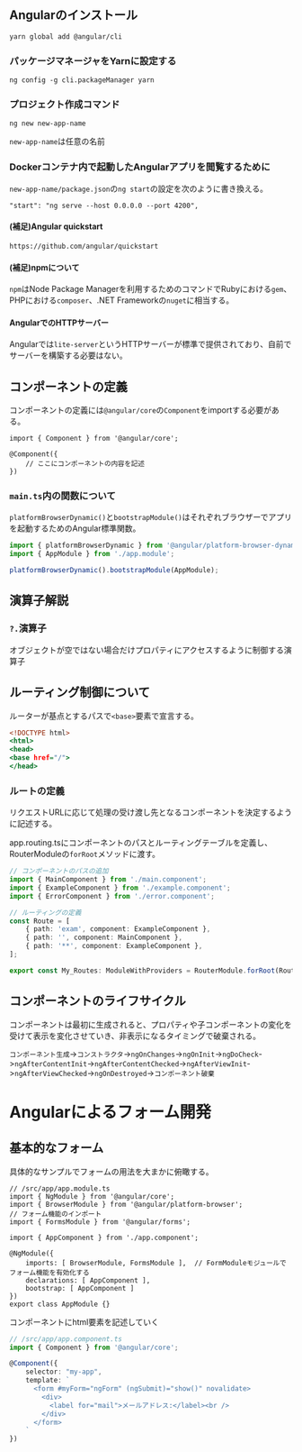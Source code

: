 ## Angularのインストール
```
yarn global add @angular/cli
```

### パッケージマネージャをYarnに設定する
```
ng config -g cli.packageManager yarn
```

### プロジェクト作成コマンド
```
ng new new-app-name
```

`new-app-name`は任意の名前

### Dockerコンテナ内で起動したAngularアプリを閲覧するために
`new-app-name/package.json`の`ng start`の設定を次のように書き換える。
```
"start": "ng serve --host 0.0.0.0 --port 4200",
```

#### (補足)Angular quickstart
```
https://github.com/angular/quickstart
```

#### (補足)npmについて
`npm`はNode Package Managerを利用するためのコマンドでRubyにおける`gem`、PHPにおける`composer`、.NET Frameworkの`nuget`に相当する。

#### AngularでのHTTPサーバー
Angularでは`lite-server`というHTTPサーバーが標準で提供されており、自前でサーバーを構築する必要はない。

## コンポーネントの定義
コンポーネントの定義には`@angular/core`の`Component`をimportする必要がある。
```typescript:main.tsx
import { Component } from '@angular/core';

@Component({
    // ここにコンポーネントの内容を記述
})
```

### `main.ts`内の関数について
`platformBrowserDynamic()`と`bootstrapModule()`はそれぞれブラウザーでアプリを起動するためのAngular標準関数。
```typescript:main.ts
import { platformBrowserDynamic } from '@angular/platform-browser-dynamic';
import { AppModule } from './app.module';

platformBrowserDynamic().bootstrapModule(AppModule);
```

## 演算子解説
### `?.`演算子
オブジェクトが空ではない場合だけプロパティにアクセスするように制御する演算子

## ルーティング制御について

ルーターが基点とするパスで`<base>`要素で宣言する。
```html:route/src/index.html
<!DOCTYPE html>
<html>
<head>
<base href="/">
</head>
```

### ルートの定義
リクエストURLに応じて処理の受け渡し先となるコンポーネントを決定するように記述する。

app.routing.tsにコンポーネントのパスとルーティングテーブルを定義し、RouterModuleの`forRoot`メソッドに渡す。

```TypeScript:app.routing.ts
// コンポーネントのパスの追加
import { MainComponent } from './main.component';
import { ExampleComponent } from './example.component';
import { ErrorComponent } from './error.component';

// ルーティングの定義
const Route = [
    { path: 'exam', component: ExampleComponent },
    { path: '', component: MainComponent },
    { path: '**', component: ExampleComponent },
];

export const My_Routes: ModuleWithProviders = RouterModule.forRoot(Route);
```

## コンポーネントのライフサイクル
コンポーネントは最初に生成されると、プロパティや子コンポーネントの変化を受けて表示を変化させていき、非表示になるタイミングで破棄される。

`コンポーネント生成`->`コンストラクタ`->`ngOnChanges`->`ngOnInit`->`ngDoCheck`->`ngAfterContentInit`->`ngAfterContentChecked`->`ngAfterViewInit`->`ngAfterViewChecked`->`ngOnDestroyed`->`コンポーネント破棄`

# Angularによるフォーム開発
## 基本的なフォーム
具体的なサンプルでフォームの用法を大まかに俯瞰する。
```typescript:
// /src/app/app.module.ts
import { NgModule } from '@angular/core';
import { BrowserModule } from '@angular/platform-browser';
// フォーム機能のインポート
import { FormsModule } from '@angular/forms';

import { AppComponent } from './app.component';

@NgModule({
    imports: [ BrowserModule, FormsModule ],  // FormModuleモジュールでフォーム機能を有効化する
    declarations: [ AppComponent ],
    bootstrap: [ AppComponent ]
})
export class AppModule {}
```

コンポーネントにhtml要素を記述していく
```typescript:/src/app/app.component.ts
// /src/app/app.component.ts
import { Component } from '@angular/core';

@Component({
    selector: "my-app",
    template: `
      <form #myForm="ngForm" (ngSubmit)="show()" novalidate>
        <div>
          <label for="mail">メールアドレス:</label><br />
        </div>
      </form>
    `
})
```
